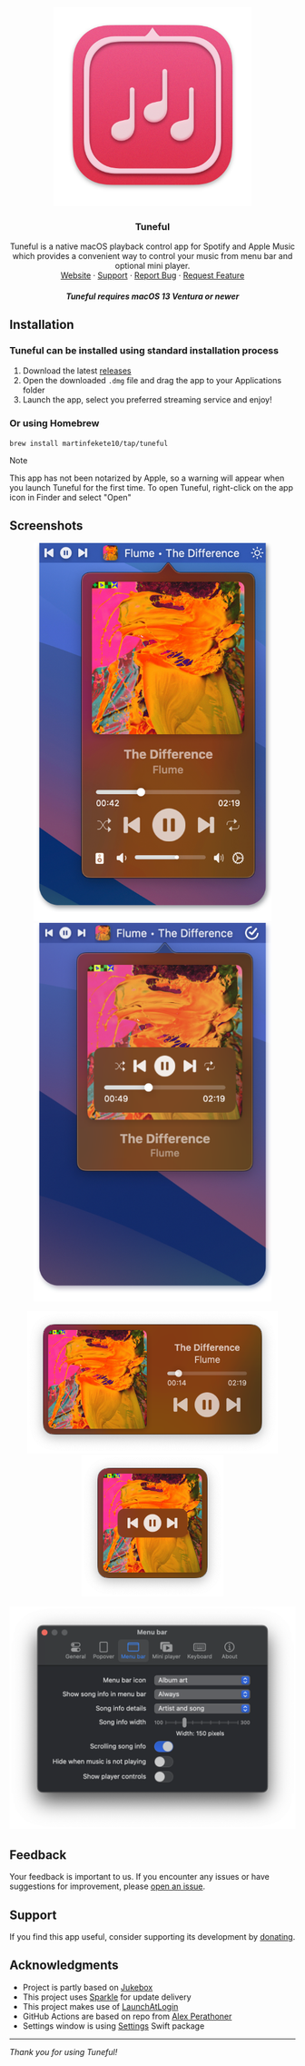 <div align="center">
  <a href="https://github.com/martinfekete10/Tuneful">
    <img src="docs/images/icon.png" width="350">
  </a>

  <h3 align="center">Tuneful</h3>

  <p align="center">
    Tuneful is a native macOS playback control app for Spotify and Apple Music which provides a convenient way to control your music from menu bar and optional mini player.
    <br />
    <a href="https://martinfekete.com/Tuneful/">Website</a>
    ·
    <a href="https://ko-fi.com/martinfekete">Support</a>
    ·
    <a href="https://github.com/martinfekete10/Tuneful/issues">Report Bug</a>
    ·
    <a href="https://github.com/martinfekete10/Tuneful/issues">Request Feature</a>
  </p>
</div>

<h5 align="center">Tuneful requires macOS 13 Ventura or newer</h5>

## Installation
### Tuneful can be installed using standard installation process
1. Download the latest [releases](https://github.com/martinfekete10/Tuneful/releases/latest/download/Tuneful.dmg)
2. Open the downloaded `.dmg` file and drag the app to your Applications folder
3. Launch the app, select you preferred streaming service and enjoy!

### Or using Homebrew
`brew install martinfekete10/tap/tuneful`

> [!NOTE]  
> This app has not been notarized by Apple, so a warning will appear when you launch Tuneful for the first time. To open Tuneful, right-click on the app icon in Finder and select "Open"

## Screenshots

<p align="center">
  <img width="420" src="docs/images/playback.png">
  <img width="420" src="docs/images/playback-minimal.png">
</p>

<p align="center">
  <img height="250" src="docs/images/miniplayer-full.png">
  <img height="250" src="docs/images/miniplayer-minimal.png">
</p>

<p align="center">
  <img width="520" src="docs/images/menu-bar-settings.png">
</p>

## Feedback

Your feedback is important to us. If you encounter any issues or have suggestions for improvement, please [open an issue](https://github.com/martinfekete10/Tuneful/issues).

## Support

If you find this app useful, consider supporting its development by [donating](https://ko-fi.com/martinfekete).

## Acknowledgments

- Project is partly based on [Jukebox](https://github.com/Jaysce/Jukebox/tree/main)
- This project uses [Sparkle](https://sparkle-project.org) for update delivery
- This project makes use of [LaunchAtLogin](https://github.com/sindresorhus/LaunchAtLogin)
- GitHub Actions are based on repo from [Alex Perathoner](https://github.com/AlexPerathoner/SparkleReleaseTest)
- Settings window is using [Settings](https://github.com/sindresorhus/Settings) Swift package

---

*Thank you for using Tuneful!*
